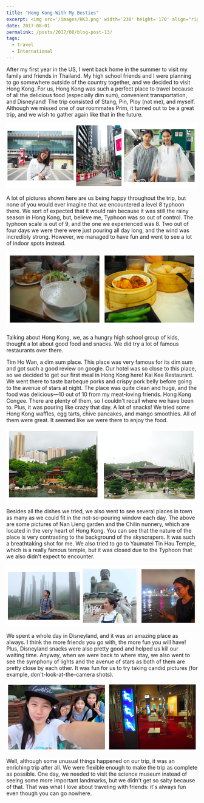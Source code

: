 ```yaml
---
title: "Hong Kong With My Besties"
excerpt: <img src='/images/HK3.png' width='230' height='170' align="right" hspace="20"> After my first year in the US, I went back home in the summer to visit my family and friends in Thailand. My high school friends and I were planning to go somewhere outside of the country together, and we decided to visit Hong Kong. For us, Hong Kong was such a perfect place to travel because of all the delicious food (especially dim sum), convenient transportation, and Disneyland! The trip consisted of Stang, Pin, Ploy (not me), and myself. Although we missed one of our roommates Prim, it turned out to be a great trip, and we wish to gather again like that in the future. 
date: 2017-08-01
permalink: /posts/2017/08/blog-post-13/
tags:
  - travel
  - International
---
```

After my first year in the US, I went back home in the summer to visit my family and friends in Thailand. My high school friends and I were planning to go somewhere outside of the country together, and we decided to visit Hong Kong. For us, Hong Kong was such a perfect place to travel because of all the delicious food (especially dim sum), convenient transportation, and Disneyland! The trip consisted of Stang, Pin, Ploy (not me), and myself. Although we missed one of our roommates Prim, it turned out to be a great trip, and we wish to gather again like that in the future. 

<p align="center">
  <img src="/images/HK1.png">
</p>

A lot of pictures shown here are us being happy throughout the trip, but none of you would ever imagine that we encountered a level 8 typhoon there. We sort of expected that it would rain because it was still the rainy season in Hong Kong, but, believe me, Typhoon was so out of control. The typhoon scale is out of 9, and the one we experienced was 8. Two out of four days we were there were just pouring all day long, and the wind was incredibly strong. However, we managed to have fun and went to see a lot of indoor spots instead. 

<p align="center">
  <img src="/images/HK2.png">
</p>

Talking about Hong Kong, we, as a hungry high school group of kids, thought a lot about good food and snacks. We did try a lot of famous restaurants over there. 

Tim Ho Wan, a dim sum place. This place was very famous for its dim sum and got such a good review on google. Our hotel was so close to this place, so we decided to get our first meal in Hong Kong here! 
Kai Kee Restaurant. We went there to taste barbeque porks and crispy pork belly before going to the avenue of stars at night. The place was quite clean and huge, and the food was delicious—10 out of 10 from my meat-loving friends.
Hong Kong Congee. There are plenty of them, so I couldn't recall where we have been to. Plus, it was pouring like crazy that day. 
A lot of snacks! We tried some Hong Kong waffles, egg tarts, chive pancakes, and mango smoothies. All of them were great. It seemed like we were there to enjoy the food. 

<p align="center">
  <img src="/images/HK0.png">
</p>

Besides all the dishes we tried, we also went to see several places in town as many as we could fit in the not-so-pouring window each day. 
The above are some pictures of Nan Lieng garden and the Chilin nunnery, which are located in the very heart of Hong Kong. You can see that the nature of the place is very contrasting to the background of the skyscrapers. It was such a breathtaking shot for me. 
We also tried to go to Yaumatei Tin Hau Temple, which is a really famous temple, but it was closed due to the Typhoon that we also didn't expect to encounter. 

<p align="center">
  <img src="/images/HK4.png">
</p>

We spent a whole day in Disneyland, and it was an amazing place as always. I think the more friends you go with, the more fun you will have! Plus, Disneyland snacks were also pretty good and helped us kill our waiting time. Anyway, when we were back to where stay, we also went to see the symphony of lights and the avenue of stars as both of them are pretty close by each other. It was fun for us to try taking candid pictures (for example, don't-look-at-the-camera shots). 

<p align="center">
  <img src="/images/HK5.png">
</p>

Well, although some unusual things happened on our trip, it was an enriching trip after all. We were flexible enough to make the trip as complete as possible. One day, we needed to visit the science museum instead of seeing some more important landmarks, but we didn't get so salty because of that. That was what I love about traveling with friends: it's always fun even though you can go nowhere. 
